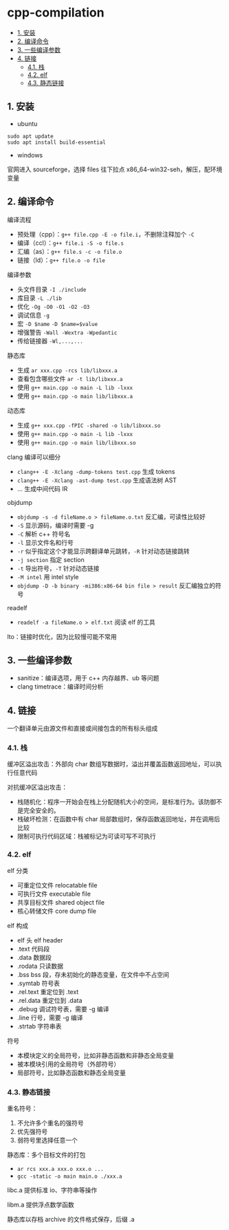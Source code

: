 # cpp-compilation

- [1. 安装](#1-安装)
- [2. 编译命令](#2-编译命令)
- [3. 一些编译参数](#3-一些编译参数)
- [4. 链接](#4-链接)
  - [4.1. 栈](#41-栈)
  - [4.2. elf](#42-elf)
  - [4.3. 静态链接](#43-静态链接)

## 1. 安装

- ubuntu

```text
sudo apt update
sudo apt install build-essential
```

- windows

官网进入 sourceforge，选择 files 往下拉点 x86_64-win32-seh，解压，配环境变量

## 2. 编译命令

编译流程

- 预处理（cpp）：`g++ file.cpp -E -o file.i`，不删除注释加个 `-C`
- 编译（ccl）：`g++ file.i -S -o file.s`
- 汇编（as）：`g++ file.s -c -o file.o`
- 链接（ld）：`g++ file.o -o file`

编译参数

- 头文件目录 `-I ./include`
- 库目录 `-L ./lib`
- 优化 `-Og -O0 -O1 -O2 -O3`
- 调试信息 `-g`
- 宏 `-D $name` `-D $name=$value`
- 增强警告 `-Wall -Wextra -Wpedantic`
- 传给链接器 `-Wl,...,...`

静态库

- 生成 `ar xxx.cpp -rcs lib/libxxx.a`
- 查看包含哪些文件 `ar -t lib/libxxx.a`
- 使用 `g++ main.cpp -o main -L lib -lxxx`
- 使用 `g++ main.cpp -o main lib/libxxx.a`

动态库

- 生成 `g++ xxx.cpp -fPIC -shared -o lib/libxxx.so`
- 使用 `g++ main.cpp -o main -L lib -lxxx`
- 使用 `g++ main.cpp -o main lib/libxxx.so`

clang 编译可以细分

- `clang++ -E -Xclang -dump-tokens test.cpp` 生成 tokens
- `clang++ -E -Xclang -ast-dump test.cpp` 生成语法树 AST
- ... 生成中间代码 IR

objdump

- `objdump -s -d fileName.o > fileName.o.txt` 反汇编，可读性比较好
- `-S` 显示源码，编译时需要 -g
- `-C` 解析 c++ 符号名
- `-l` 显示文件名和行号
- `-r` 似乎指定这个才能显示跨翻译单元跳转，`-R` 针对动态链接跳转
- `-j section` 指定 section
- `-t` 导出符号，`-T` 针对动态链接
- `-M intel` 用 intel style
- `objdump -D -b binary -mi386:x86-64 bin file > result` 反汇编独立的符号

readelf

- `readelf -a fileName.o > elf.txt` 阅读 elf 的工具

lto：链接时优化，因为比较慢可能不常用

## 3. 一些编译参数

- sanitize：编译选项，用于 c++ 内存越界、ub 等问题
- clang timetrace：编译时间分析

## 4. 链接

一个翻译单元由源文件和直接或间接包含的所有标头组成

### 4.1. 栈

缓冲区溢出攻击：外部向 char 数组写数据时，溢出并覆盖函数返回地址，可以执行任意代码

对抗缓冲区溢出攻击：

- 栈随机化：程序一开始会在栈上分配随机大小的空间，是标准行为。该防御不是完全安全的。
- 栈破坏检测：在函数中有 char 局部数组时，保存函数返回地址，并在调用后比较
- 限制可执行代码区域：栈被标记为可读可写不可执行

### 4.2. elf

elf 分类

- 可重定位文件 relocatable file
- 可执行文件 executable file
- 共享目标文件 shared object file
- 核心转储文件 core dump file

elf 构成

- elf 头 elf header
- .text 代码段
- .data 数据段
- .rodata 只读数据
- .bss bss 段，存未初始化的静态变量，在文件中不占空间
- .symtab 符号表
- .rel.text 重定位到 .text
- .rel.data 重定位到 .data
- .debug 调试符号表，需要 -g 编译
- .line 行号，需要 -g 编译
- .strtab 字符串表

符号

- 本模块定义的全局符号，比如非静态函数和非静态全局变量
- 被本模块引用的全局符号（外部符号）
- 局部符号，比如静态函数和静态全局变量

### 4.3. 静态链接

重名符号：

1. 不允许多个重名的强符号
2. 优先强符号
3. 弱符号里选择任意一个

静态库：多个目标文件的打包

- `ar rcs xxx.a xxx.o xxx.o ...`
- `gcc -static -o main main.o ./xxx.a`

libc.a 提供标准 io、字符串等操作

libm.a 提供浮点数学函数

静态库以存档 archive 的文件格式保存，后缀 .a

